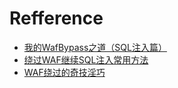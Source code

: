 # Refference
+ [我的WafBypass之道（SQL注入篇）](https://xianzhi.aliyun.com/forum/read/349.html)
+ [绕过WAF继续SQL注入常用方法](http://www.freebuf.com/articles/web/36683.html)
+ [WAF绕过的奇技淫巧](http://www.freebuf.com/articles/web/10099.html)